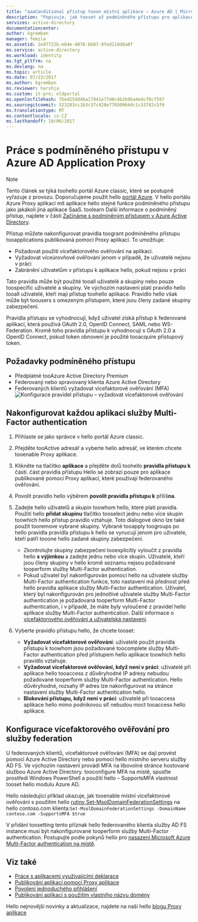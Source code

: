 ```yaml
---
title: "aaaConditional přístup tooon místní aplikace – Azure AD | Microsoft Docs"
description: "Popisuje, jak tooset až podmíněného přístupu pro aplikace publikovat toobe přistupovat vzdáleně pomocí proxy aplikace služby Azure AD."
services: active-directory
documentationcenter: 
author: kgremban
manager: femila
ms.assetid: 2e97722b-eb4e-4078-b607-9fed210d8a0f
ms.service: active-directory
ms.workload: identity
ms.tgt_pltfrm: na
ms.devlang: na
ms.topic: article
ms.date: 07/23/2017
ms.author: kgremban
ms.reviewer: harshja
ms.custom: it-pro; oldportal
ms.openlocfilehash: 7bed25dd4ba17941e77d8c4b2b9ba4edcf0cf597
ms.sourcegitcommit: 523283cc1b3c37c428e77850964dc1c33742c5f0
ms.translationtype: MT
ms.contentlocale: cs-CZ
ms.lasthandoff: 10/06/2017
---
```

# <a name="working-with-conditional-access-in-azure-ad-application-proxy"></a>Práce s podmíněného přístupu v Azure AD Application Proxy

>[!NOTE]
>Tento článek se týká toohello portál Azure classic, které se postupně vyřazuje z provozu. Doporučujeme použít hello [portál Azure](https://portal.azure.com). V hello portálu Azure Proxy aplikací mít aplikace hello stejné funkce podmíněného přístupu jako jakákoli jiná aplikace SaaS. toolearn Další informace o podmíněný přístup, najdete v části [Začínáme s podmíněným přístupem v Azure Active Directory](active-directory-conditional-access-azure-portal-get-started.md).

Přístup můžete nakonfigurovat pravidla toogrant podmíněného přístupu tooapplications publikovaná pomocí Proxy aplikací. To umožňuje:

* Požadovat použití vícefaktorového ověřování na aplikaci.
* Vyžadovat víceúrovňové ověřování jenom v případě, že uživatelé nejsou v práci
* Zabránění uživatelům v přístupu k aplikace hello, pokud nejsou v práci

Tato pravidla může být použité tooall uživatelé a skupiny nebo pouze toospecific uživatelé a skupiny. Ve výchozím nastavení platí pravidlo hello tooall uživatelé, kteří mají přístup toohello aplikace. Pravidlo hello však může být toousers s omezeným přístupem, které jsou členy zadané skupiny zabezpečení.  

Pravidla přístupu se vyhodnocují, když uživatel získá přístup k federované aplikaci, která používá OAuth 2.0, OpenID Connect, SAML nebo WS-Federation. Kromě toho pravidla přístupu k vyhodnocují s OAuth 2.0 a OpenID Connect, pokud token obnovení je použité tooacquire přístupový token.

## <a name="conditional-access-prerequisites"></a>Požadavky podmíněného přístupu
* Předplatné tooAzure Active Directory Premium
* Federovaný nebo spravovaný klienta Azure Active Directory
* Federovaných klientů vyžadovat vícefaktorové ověřování (MFA)  
    ![Konfigurace pravidel přístupu – vyžadovat vícefaktorové ověřování](./media/active-directory-application-proxy-conditional-access/application-proxy-conditional-access.png)

## <a name="configure-per-application-multi-factor-authentication"></a>Nakonfigurovat každou aplikaci služby Multi-Factor authentication
1. Přihlaste se jako správce v hello portál Azure classic.
2. Přejděte tooActive adresář a vyberte hello adresář, ve kterém chcete tooenable Proxy aplikace.
3. Klikněte na tlačítko **aplikace** a přejděte dolů toohello **pravidla přístupu k** části. část pravidla přístupu Hello se zobrazí pouze pro aplikace publikované pomocí Proxy aplikací, které používají federovaného ověřování.
4. Povolit pravidlo hello výběrem **povolit pravidla přístupu k** příliš**na**.
5. Zadejte hello uživatelů a skupin toowhom hello, které platí pravidla. Použití hello **přidat skupinu** tlačítko tooselect jednu nebo více skupin toowhich hello přístup pravidlo vztahuje. Toto dialogové okno lze také použít tooremove vybrané skupiny.  Vybrané tooapply toogroups po hello pravidla pravidla přístupu k hello se vynucují jenom pro uživatele, kteří patří tooone hello zadané skupiny zabezpečení.  

   * Zkontrolujte skupiny zabezpečení tooexplicitly vyloučit z pravidla hello **s výjimkou** a zadejte jednu nebo více skupin. Uživatelé, kteří jsou členy skupiny v hello kromě seznamu nejsou požadované tooperform služby Multi-Factor authentication.  
   * Pokud uživatel byl nakonfigurován pomocí hello na uživatele služby Multi-Factor authentication funkce, toto nastavení má přednost před hello pravidla aplikace služby Multi-Factor authentication. Uživatel, který byl nakonfigurován pro jednotlivé uživatele služby Multi-Factor authentication je požadovaná tooperform Multi-Factor authentication, i v případě, že máte byly vyloučené z pravidel hello aplikace služby Multi-Factor authentication. Další informace o [vícefaktorového ověřování a uživatelská nastavení](../multi-factor-authentication/multi-factor-authentication.md).
6. Vyberte pravidlo přístupu hello, že chcete tooset:

   * **Vyžadovat vícefaktorové ověřování**: uživatelé použít pravidla přístupu k toowhom jsou požadované toocomplete služby Multi-Factor authentication před přístupem hello aplikace toowhich hello pravidlo vztahuje.
   * **Vyžadovat vícefaktorové ověřování, když není v práci**: uživatelé při aplikace hello tooaccess z důvěryhodné IP adresy nebudou požadované tooperform služby Multi-Factor authentication. Hello důvěryhodné, rozsahy IP adres lze nakonfigurovat na stránce nastavení služby Multi-Factor authentication hello.
   * **Blokování přístupu, když není v práci**: uživatelé při tooaccess aplikace hello mimo podnikovou síť nebudou moct tooaccess hello aplikace.

## <a name="configuring-mfa-for-federation-services"></a>Konfigurace vícefaktorového ověřování pro služby federation
U federovaných klientů, vícefaktorové ověřování (MFA) se dají provést pomocí Azure Active Directory nebo pomocí hello místního serveru služby AD FS. Ve výchozím nastavení provádí MFA na libovolné stránce hostované službou Azure Active Directory. tooconfigure MFA na místě, spusťte prostředí Windows PowerShell a použití hello – SupportsMFA vlastnost tooset hello modulu Azure AD.

Hello následující příklad ukazuje, jak tooenable místní vícefaktorové ověřování s použitím hello [rutiny Set-MsolDomainFederationSettings](https://msdn.microsoft.com/library/azure/dn194088.aspx) na hello contoso.com klienta:`Set-MsolDomainFederationSettings -DomainName contoso.com -SupportsMFA $true `

V přidání toosetting tento příznak hello federovaného klienta služby AD FS instance musí být nakonfigurované tooperform služby Multi-Factor authentication. Postupujte podle pokynů hello pro [nasazení Microsoft Azure Multi-Factor authentication na místě](../multi-factor-authentication/multi-factor-authentication-get-started-server.md).

## <a name="see-also"></a>Viz také
* [Práce s aplikacemi využívajícími deklarace](active-directory-application-proxy-claims-aware-apps.md)
* [Publikování aplikací pomocí Proxy aplikace](active-directory-application-proxy-publish.md)
* [Povolení jednoduchého přihlášení](active-directory-application-proxy-sso-using-kcd.md)
* [Publikování aplikací s použitím vlastního názvu domény](active-directory-application-proxy-custom-domains.md)

Hello nejnovější novinky a aktualizace, najdete na naší hello [blogu Proxy aplikace](http://blogs.technet.com/b/applicationproxyblog/)
